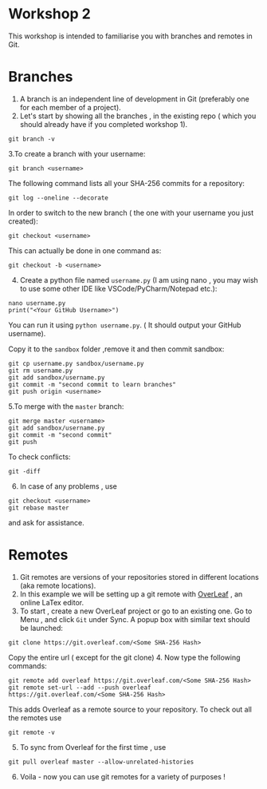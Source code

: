 # Workshop 2
This workshop is intended to familiarise you with branches and remotes in Git.

# Branches

1. A branch is an independent line of development in Git (preferably one for each member of a project).
2. Let's start by showing all the branches , in the existing repo ( which you should already have if you completed workshop 1).

```git branch -v ```

3.To create a branch with your username:
```
git branch <username>
```
The following command lists all your SHA-256 commits for a repository:
```
git log --oneline --decorate
```
In order to switch to the new branch ( the one with your username you just created):
```
git checkout <username> 
```
This can actually be done in one command as:
```
git checkout -b <username>
```
4. Create a python file named ```username.py``` (I am using nano , you may wish to use some other IDE like VSCode/PyCharm/Notepad etc.):
```
nano username.py
print("<Your GitHub Username>")
```
You can run it using ```python username.py```. ( It should output your GitHub username).

Copy it to the ```sandbox``` folder ,remove it and then commit sandbox:
```
git cp username.py sandbox/username.py
git rm username.py
git add sandbox/username.py
git commit -m "second commit to learn branches"
git push origin <username>
```

5.To merge with the ```master``` branch:
```
git merge master <username>
git add sandbox/username.py
git commit -m "second commit"
git push
```

To check conflicts:
```
git -diff
```
6. In case of any problems , use 
```
git checkout <username>
git rebase master
``` 
and ask for assistance.

# Remotes

1. Git remotes are versions of your repositories stored in different locations (aka remote locations).
2. In this example we will be setting up a git remote with [OverLeaf](https://www.overleaf.com) , an online LaTex editor.
3. To start , create a new OverLeaf project or go to an existing one. Go to Menu , and click ```Git``` under Sync. A popup box with similar text should be launched:
```
git clone https://git.overleaf.com/<Some SHA-256 Hash>
```
Copy the entire url ( except for the git clone)
4. Now type the following commands:
```
git remote add overleaf https://git.overleaf.com/<Some SHA-256 Hash>
git remote set-url --add --push overleaf https://git.overleaf.com/<Some SHA-256 Hash>
```
This adds Overleaf as a remote source to your repository. To check out all the remotes use 
```
git remote -v
```
5. To sync from Overleaf for the first time , use 
```
git pull overleaf master --allow-unrelated-histories
 ```
 
6. Voila - now you can use git remotes for a variety of purposes !
